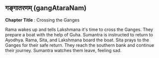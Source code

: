## गङ्गातरणम् (gangAtaraNam)
**Chapter Title** : Crossing the Ganges

Rama wakes up and tells Lakshmana it's time to cross the Ganges. They prepare a boat with the help of Guha. Sumantra is instructed to return to Ayodhya. Rama, Sita, and Lakshmana board the boat. Sita prays to the Ganges for their safe return. They reach the southern bank and continue their journey. Sumantra watches them leave, feeling sad.